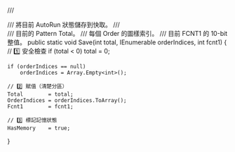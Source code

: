 /// <summary>
/// 將目前 AutoRun 狀態儲存到快取。
/// </summary>
/// <param name="total">目前的 Pattern Total。</param>
/// <param name="orderIndices">每個 Order 的圖樣索引。</param>
/// <param name="fcnt1">目前 FCNT1 的 10-bit 整值。</param>
public static void Save(int total, IEnumerable<int> orderIndices, int fcnt1)
{
    // 1️⃣ 安全檢查
    if (total < 0)
        total = 0;

    if (orderIndices == null)
        orderIndices = Array.Empty<int>();

    // 2️⃣ 賦值（清楚分區）
    Total        = total;
    OrderIndices = orderIndices.ToArray();
    Fcnt1        = fcnt1;

    // 3️⃣ 標記記憶狀態
    HasMemory    = true;
}